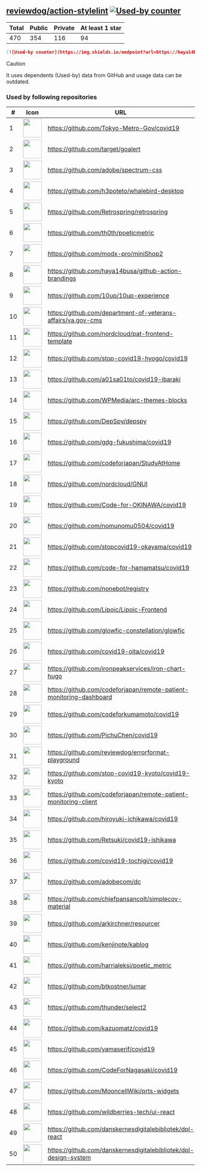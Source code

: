 





## [reviewdog/action-stylelint](https://github.com/reviewdog/action-stylelint) [![Used-by counter](https://img.shields.io/endpoint?url=https://haya14busa.github.io/github-used-by/data/reviewdog/action-stylelint/shieldsio.json)](https://github.com/haya14busa/github-used-by/tree/main/repo/reviewdog/action-stylelint)

| Total | Public | Private | At least 1 star
| ----- | ------ | ------- | ---------------
| 470 | 354 | 116 | 94 |

```md
[![Used-by counter](https://img.shields.io/endpoint?url=https://haya14busa.github.io/github-used-by/data/reviewdog/action-stylelint/shieldsio.json)](https://github.com/haya14busa/github-used-by/tree/main/repo/reviewdog/action-stylelint)
```

> [!CAUTION]
> It uses dependents (Used-by) data from GitHub and usage data can be outdated.

### Used by following repositories

| # | Icon | URL | Stars |
| -- | -- | -- | -- | 
|1|<img src="https://github.com/Tokyo-Metro-Gov.png" width=50 height=50>|https://github.com/Tokyo-Metro-Gov/covid19|6261|
|2|<img src="https://github.com/target.png" width=50 height=50>|https://github.com/target/goalert|2231|
|3|<img src="https://github.com/adobe.png" width=50 height=50>|https://github.com/adobe/spectrum-css|1198|
|4|<img src="https://github.com/h3poteto.png" width=50 height=50>|https://github.com/h3poteto/whalebird-desktop|900|
|5|<img src="https://github.com/Retrospring.png" width=50 height=50>|https://github.com/Retrospring/retrospring|250|
|6|<img src="https://github.com/th0th.png" width=50 height=50>|https://github.com/th0th/poeticmetric|231|
|7|<img src="https://github.com/modx-pro.png" width=50 height=50>|https://github.com/modx-pro/miniShop2|150|
|8|<img src="https://github.com/haya14busa.png" width=50 height=50>|https://github.com/haya14busa/github-action-brandings|140|
|9|<img src="https://github.com/10up.png" width=50 height=50>|https://github.com/10up/10up-experience|129|
|10|<img src="https://github.com/department-of-veterans-affairs.png" width=50 height=50>|https://github.com/department-of-veterans-affairs/va.gov-cms|98|
|11|<img src="https://github.com/nordcloud.png" width=50 height=50>|https://github.com/nordcloud/pat-frontend-template|58|
|12|<img src="https://github.com/stop-covid19-hyogo.png" width=50 height=50>|https://github.com/stop-covid19-hyogo/covid19|54|
|13|<img src="https://github.com/a01sa01to.png" width=50 height=50>|https://github.com/a01sa01to/covid19-ibaraki|41|
|14|<img src="https://github.com/WPMedia.png" width=50 height=50>|https://github.com/WPMedia/arc-themes-blocks|36|
|15|<img src="https://github.com/DepSpy.png" width=50 height=50>|https://github.com/DepSpy/depspy|34|
|16|<img src="https://github.com/gdg-fukushima.png" width=50 height=50>|https://github.com/gdg-fukushima/covid19|32|
|17|<img src="https://github.com/codeforjapan.png" width=50 height=50>|https://github.com/codeforjapan/StudyAtHome|31|
|18|<img src="https://github.com/nordcloud.png" width=50 height=50>|https://github.com/nordcloud/GNUI|30|
|19|<img src="https://github.com/Code-for-OKINAWA.png" width=50 height=50>|https://github.com/Code-for-OKINAWA/covid19|29|
|20|<img src="https://github.com/nomunomu0504.png" width=50 height=50>|https://github.com/nomunomu0504/covid19|28|
|21|<img src="https://github.com/stopcovid19-okayama.png" width=50 height=50>|https://github.com/stopcovid19-okayama/covid19|27|
|22|<img src="https://github.com/code-for-hamamatsu.png" width=50 height=50>|https://github.com/code-for-hamamatsu/covid19|26|
|23|<img src="https://github.com/nonebot.png" width=50 height=50>|https://github.com/nonebot/registry|22|
|24|<img src="https://github.com/Lipoic.png" width=50 height=50>|https://github.com/Lipoic/Lipoic-Frontend|19|
|25|<img src="https://github.com/glowfic-constellation.png" width=50 height=50>|https://github.com/glowfic-constellation/glowfic|16|
|26|<img src="https://github.com/covid19-oita.png" width=50 height=50>|https://github.com/covid19-oita/covid19|15|
|27|<img src="https://github.com/ironpeakservices.png" width=50 height=50>|https://github.com/ironpeakservices/iron-chart-hugo|12|
|28|<img src="https://github.com/codeforjapan.png" width=50 height=50>|https://github.com/codeforjapan/remote-patient-monitoring-dashboard|11|
|29|<img src="https://github.com/codeforkumamoto.png" width=50 height=50>|https://github.com/codeforkumamoto/covid19|11|
|30|<img src="https://github.com/PichuChen.png" width=50 height=50>|https://github.com/PichuChen/covid19|11|
|31|<img src="https://github.com/reviewdog.png" width=50 height=50>|https://github.com/reviewdog/errorformat-playground|11|
|32|<img src="https://github.com/stop-covid19-kyoto.png" width=50 height=50>|https://github.com/stop-covid19-kyoto/covid19-kyoto|10|
|33|<img src="https://github.com/codeforjapan.png" width=50 height=50>|https://github.com/codeforjapan/remote-patient-monitoring-client|9|
|34|<img src="https://github.com/hiroyuki-ichikawa.png" width=50 height=50>|https://github.com/hiroyuki-ichikawa/covid19|9|
|35|<img src="https://github.com/Retsuki.png" width=50 height=50>|https://github.com/Retsuki/covid19-ishikawa|9|
|36|<img src="https://github.com/covid19-tochigi.png" width=50 height=50>|https://github.com/covid19-tochigi/covid19|9|
|37|<img src="https://github.com/adobecom.png" width=50 height=50>|https://github.com/adobecom/dc|7|
|38|<img src="https://github.com/chiefpansancolt.png" width=50 height=50>|https://github.com/chiefpansancolt/simplecov-material|7|
|39|<img src="https://github.com/arkirchner.png" width=50 height=50>|https://github.com/arkirchner/resourcer|7|
|40|<img src="https://github.com/kenjinote.png" width=50 height=50>|https://github.com/kenjinote/kablog|7|
|41|<img src="https://github.com/harrialeksi.png" width=50 height=50>|https://github.com/harrialeksi/poetic_metric|6|
|42|<img src="https://github.com/btkostner.png" width=50 height=50>|https://github.com/btkostner/jumar|6|
|43|<img src="https://github.com/thunder.png" width=50 height=50>|https://github.com/thunder/select2|6|
|44|<img src="https://github.com/kazuomatz.png" width=50 height=50>|https://github.com/kazuomatz/covid19|6|
|45|<img src="https://github.com/yamaserif.png" width=50 height=50>|https://github.com/yamaserif/covid19|6|
|46|<img src="https://github.com/CodeForNagasaki.png" width=50 height=50>|https://github.com/CodeForNagasaki/covid19|6|
|47|<img src="https://github.com/MooncellWiki.png" width=50 height=50>|https://github.com/MooncellWiki/prts-widgets|5|
|48|<img src="https://github.com/wildberries-tech.png" width=50 height=50>|https://github.com/wildberries-tech/ui-react|5|
|49|<img src="https://github.com/danskernesdigitalebibliotek.png" width=50 height=50>|https://github.com/danskernesdigitalebibliotek/dpl-react|5|
|50|<img src="https://github.com/danskernesdigitalebibliotek.png" width=50 height=50>|https://github.com/danskernesdigitalebibliotek/dpl-design-system|5|

